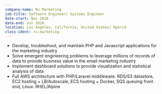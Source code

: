 ```yaml
---
company-name: Rx Marketing
job-title: Software Engineer/ Systems Engineer
date-start: Nov 2016 
date-end: Jul 2018 
location: Los Angeles, California, United States/ Hybrid
class-ident: rx-marketing
---
```

* Develop, troubleshoot, and maintain PHP and Javascript applications for the marketing industry
* Solve emergent engineering problems to leverage millions of records of data to provide business value in the email marketing industry
* Implement dashboard solutions to provide visualization and statistical analysis of data
* Full AWS architecture with PHP/Laravel middleware. RDS/S3 datastore, EC2 hosting + LB/Autoscale, ECS hosting + Docker, SQS queuing front end, Linux: RHEL/Alpine